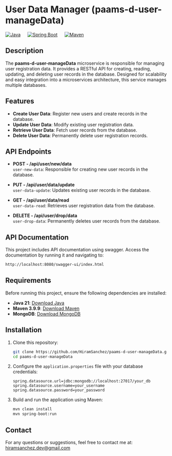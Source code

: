 # **User Data Manager (paams-d-user-manageData)**

[![Java](https://img.shields.io/badge/Java-21-skyblue)](https://www.oracle.com/java/)
 &emsp;
[![Spring Boot](https://img.shields.io/badge/Spring%20Boot-3.2.3-lightgreen)](https://spring.io/projects/spring-boot)
 &emsp;
[![Maven](https://img.shields.io/badge/Maven-3.9.9-gold)](https://maven.apache.org/)


## **Description**
The **paams-d-user-manageData** microservice is responsible for managing user registration data. It provides a RESTful API for creating, reading, updating, and deleting user records in the database. Designed for scalability and easy integration into a microservices architecture, this service manages multiple databases.


## **Features**
- **Create User Data**: Register new users and create records in the database.
- **Update User Data**: Modify existing user registration data.
- **Retrieve User Data**: Fetch user records from the database.
- **Delete User Data**: Permanently delete user registration records. 


## **API Endpoints**

- **POST - /api/user/new/data**  
  `user-new-data`: Responsible for creating new user records in the database.
  
- **PUT - /api/user/data/update**  
  `user-data-update`: Updates existing user records in the database.
  
- **GET - /api/user/data/read**  
  `user-data-read`: Retrieves user registration data from the database.
  
- **DELETE - /api/user/drop/data**  
  `user-drop-data`: Permanently deletes user records from the database.

## **API Documentation**
This project includes API documentation using swagger. Access the documentation by running it and navigating to:
```bash
http://localhost:8080/swagger-ui/index.html
```

## **Requirements**
Before running this project, ensure the following dependencies are installed:


- **Java 21**: [Download Java](https://www.oracle.com/java/technologies/downloads/#java21l)
- **Maven 3.9.9**: [Download Maven](https://maven.apache.org/download.cgi)
- **MongoDB**: [Download MongoDB](https://www.mongodb.com/try/download/community)


## **Installation**

1. Clone this repository:
    ```bash
    git clone https://github.com/HiramSanchez/paams-d-user-manageData.git
    cd paams-d-user-manageData
    ```

2. Configure the `application.properties` file with your database credentials:
    ```properties
    spring.datasource.url=jdbc:mongodb://localhost:27017/your_db
    spring.datasource.username=your_username
    spring.datasource.password=your_password
    ```

3. Build and run the application using Maven:
    ```bash
    mvn clean install
    mvn spring-boot:run
    ```  

## **Contact**
For any questions or suggestions, feel free to contact me at:  
hiramsanchez.dev@gmail.com  
